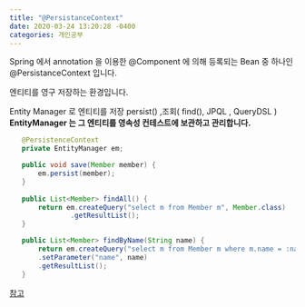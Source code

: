 ```yaml
---
title: "@PersistanceContext"
date: 2020-03-24 13:20:28 -0400
categories: 개인공부
---
```

Spring 에서 annotation 을 이용한 @Component 에 의해 등록되는 Bean 중 하나인 @PersistanceContext 입니다.



엔티티를 영구 저장하는 환경입니다.

 Entity Manager 로 엔티티를 저장 persist() ,조회( find(), JPQL , QueryDSL )
 **EntityManager 는 그 엔티티를 영속성 컨테스트에 보관하고 관리합니다.**
 
 ```java
    @PersistenceContext
    private EntityManager em;

    public void save(Member member) {
        em.persist(member);
    }
    
    public List<Member> findAll() {
        return em.createQuery("select m from Member m", Member.class)
                .getResultList();
    }

    public List<Member> findByName(String name) {
        return em.createQuery("select m from Member m where m.name = :name", Member.class)
        .setParameter("name", name)
        .getResultList();
    }
```

[참고](https://victorydntmd.tistory.com/207)